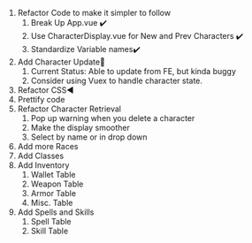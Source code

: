 1. Refactor Code to make it simpler to follow
    1. Break Up App.vue ✔️
    1. Use CharacterDisplay.vue for New and Prev Characters ✔️
    1. Standardize Variable names✔️
1. Add Character Update🔴
    1. Current Status: Able to update from FE, but kinda buggy
    1. Consider using Vuex to handle character state.
1. Refactor CSS◀️
1. Prettify code
2. Refactor Character Retrieval
    1. Pop up warning when you delete a character
    1. Make the display smoother
    2. Select by name or in drop down
3. Add more Races
4. Add Classes
5. Add Inventory
    1. Wallet Table
    1. Weapon Table
    1. Armor Table
    1. Misc. Table
6. Add Spells and Skills
    1. Spell Table
    1. Skill Table